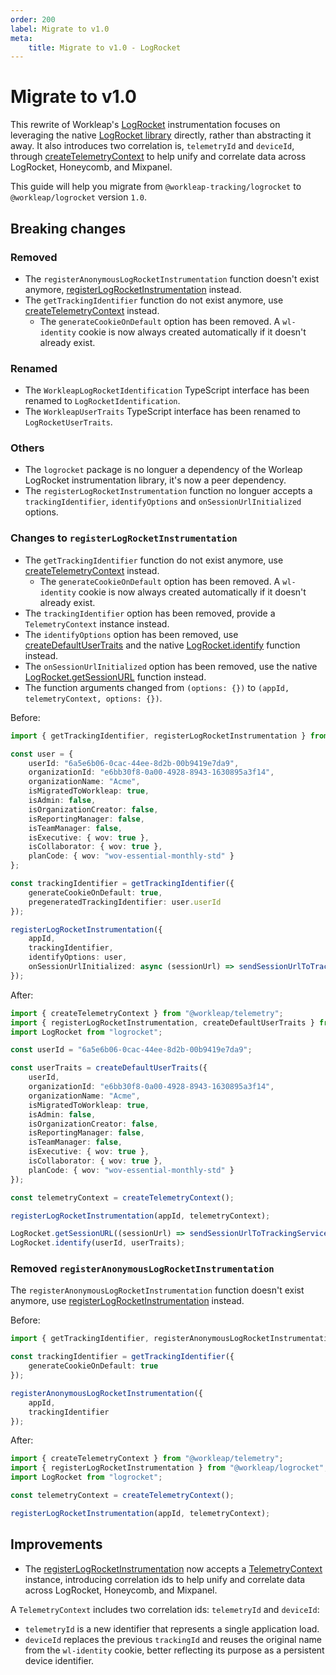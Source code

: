 ```yaml
---
order: 200
label: Migrate to v1.0
meta:
    title: Migrate to v1.0 - LogRocket
---
```


# Migrate to v1.0

This rewrite of Workleap's [LogRocket](https://logrocket.com/) instrumentation focuses on leveraging the native [LogRocket library](https://www.npmjs.com/package/logrocket) directly, rather than abstracting it away. It also introduces two correlation is, `telemetryId` and `deviceId`, through [createTelemetryContext](../../utilities/createTelemetryContext.md) to help unify and correlate data across LogRocket, Honeycomb, and Mixpanel.

This guide will help you migrate from `@workleap-tracking/logrocket` to `@workleap/logrocket` version `1.0`.

## Breaking changes

### Removed

- The `registerAnonymousLogRocketInstrumentation` function doesn't exist anymore, [registerLogRocketInstrumentation](../reference/registerLogRocketInstrumentation.md) instead.
- The `getTrackingIdentifier` function do not exist anymore, use [createTelemetryContext](../../utilities/createTelemetryContext.md) instead.
    - The `generateCookieOnDefault` option has been removed. A `wl-identity` cookie is now always created automatically if it doesn't already exist.

### Renamed

- The `WorkleapLogRocketIdentification` TypeScript interface has been renamed to `LogRocketIdentification`.
- The `WorkleapUserTraits` TypeScript interface has been renamed to `LogRocketUserTraits`.

### Others

- The `logrocket` package is no longuer a dependency of the Worleap LogRocket instrumentation library, it's now a peer dependency.
- The `registerLogRocketInstrumentation` function no longuer accepts a `trackingIdentifier`, `identifyOptions` and `onSessionUrlInitialized` options.

### Changes to `registerLogRocketInstrumentation`

- The `getTrackingIdentifier` function do not exist anymore, use [createTelemetryContext](../../utilities/createTelemetryContext.md) instead.
    - The `generateCookieOnDefault` option has been removed. A `wl-identity` cookie is now always created automatically if it doesn't already exist.
- The `trackingIdentifier` option has been removed, provide a `TelemetryContext` instance instead.
- The `identifyOptions` option has been removed, use [createDefaultUserTraits](../reference/createDefaultUserTraits.md) and the native [LogRocket.identify](https://docs.logrocket.com/reference/identify) function instead.
- The `onSessionUrlInitialized` option has been removed, use the native [LogRocket.getSessionURL](https://docs.logrocket.com/reference/get-session-url) function instead.
- The function arguments changed from `(options: {})` to `(appId, telemetryContext, options: {})`.

Before:

```ts
import { getTrackingIdentifier, registerLogRocketInstrumentation } from "@workleap-tracking/logrocket";

const user = {
    userId: "6a5e6b06-0cac-44ee-8d2b-00b9419e7da9",
    organizationId: "e6bb30f8-0a00-4928-8943-1630895a3f14",
    organizationName: "Acme",
    isMigratedToWorkleap: true,
    isAdmin: false,
    isOrganizationCreator: false,
    isReportingManager: false,
    isTeamManager: false,
    isExecutive: { wov: true },
    isCollaborator: { wov: true },
    planCode: { wov: "wov-essential-monthly-std" }
};

const trackingIdentifier = getTrackingIdentifier({ 
    generateCookieOnDefault: true,
    pregeneratedTrackingIdentifier: user.userId
});

registerLogRocketInstrumentation({
    appId,
    trackingIdentifier,
    identifyOptions: user,
    onSessionUrlInitialized: async (sessionUrl) => sendSessionUrlToTrackingService(...)
});
```

After:

```ts
import { createTelemetryContext } from "@workleap/telemetry";
import { registerLogRocketInstrumentation, createDefaultUserTraits } from "@workleap/logrocket";
import LogRocket from "logrocket";

const userId = "6a5e6b06-0cac-44ee-8d2b-00b9419e7da9";

const userTraits = createDefaultUserTraits({
    userId,
    organizationId: "e6bb30f8-0a00-4928-8943-1630895a3f14",
    organizationName: "Acme",
    isMigratedToWorkleap: true,
    isAdmin: false,
    isOrganizationCreator: false,
    isReportingManager: false,
    isTeamManager: false,
    isExecutive: { wov: true },
    isCollaborator: { wov: true },
    planCode: { wov: "wov-essential-monthly-std" }
});

const telemetryContext = createTelemetryContext();

registerLogRocketInstrumentation(appId, telemetryContext);

LogRocket.getSessionURL((sessionUrl) => sendSessionUrlToTrackingService(sessionUrl));
LogRocket.identify(userId, userTraits);
```

### Removed `registerAnonymousLogRocketInstrumentation`

The `registerAnonymousLogRocketInstrumentation` function doesn't exist anymore, use [registerLogRocketInstrumentation](../reference/registerLogRocketInstrumentation.md) instead.

Before:

```ts
import { getTrackingIdentifier, registerAnonymousLogRocketInstrumentation } from "@workleap-tracking/logrocket";

const trackingIdentifier = getTrackingIdentifier({ 
    generateCookieOnDefault: true
});

registerAnonymousLogRocketInstrumentation({
    appId,
    trackingIdentifier
});
```

After:

```ts
import { createTelemetryContext } from "@workleap/telemetry";
import { registerLogRocketInstrumentation } from "@workleap/logrocket";
import LogRocket from "logrocket";

const telemetryContext = createTelemetryContext();

registerLogRocketInstrumentation(appId, telemetryContext);
```

## Improvements

- The [registerLogRocketInstrumentation](../reference/registerLogRocketInstrumentation.md) now accepts a [TelemetryContext](../../utilities/createTelemetryContext.md) instance, introducing correlation ids to help unify and correlate data across LogRocket, Honeycomb, and Mixpanel.

A `TelemetryContext` includes two correlation ids: `telemetryId` and `deviceId`:

- `telemetryId` is a new identifier that represents a single application load.
- `deviceId` replaces the previous `trackingId` and reuses the original name from the `wl-identity` cookie, better reflecting its purpose as a persistent device identifier.
